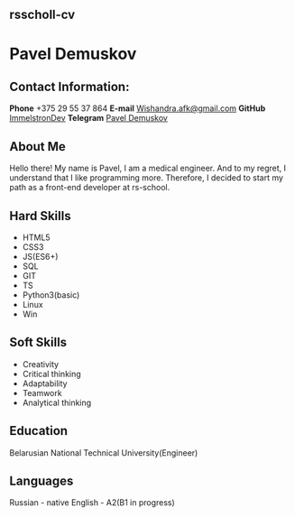  **rsscholl-cv**
 ---

# Pavel Demuskov 

## Contact Information:

**Phone** +375 29 55 37 864
**E-mail** [Wishandra.afk@gmail.com](Wishandra.afk@gmail.com)
**GitHub** [ImmelstronDev](github.com/ImmelstronDev)
**Telegram** [Pavel Demuskov](https://t.me/Immelstron322)


## About Me

Hello there! My name is Pavel, I am a medical engineer. And to my regret, I understand that I like programming more. Therefore, I decided to start my path as a front-end developer at rs-school.

## Hard Skills

* HTML5
* CSS3
* JS(ES6+)
* SQL
* GIT
* TS
* Python3(basic)
* Linux
* Win


## Soft Skills

* Creativity
* Critical thinking
* Adaptability
* Teamwork
* Analytical thinking


## Education

Belarusian National Technical University(Engineer)


## Languages

Russian - native
English - A2(B1 in progress)